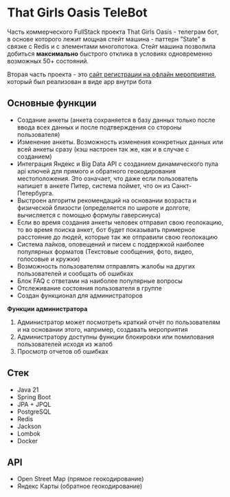 # That Girls Oasis TeleBot

Часть коммерческого FullStack проекта That Girls Oasis - телеграм бот, в основе которого лежит мощная стейт машина - паттерн "State" в связке с Redis и с элементами многопотока.
Стейт машина позволила добиться **максимально** быстрого отклика в условиях одновременно возможных 50+ состояний.

Вторая часть проекта - это [сайт регистрации на офлайн мероприятия](https://github.com/Nikidzawa/That_Girls_Oasis_Site), который был реализован в виде app внутри бота

## Основные функции
* Создание анкеты (анкета сохраняется в базу данных только после ввода всех данных и после подтверждения со стороны пользователя)
* Изменение анкеты. Возможность изменения конкретных данных или всей анкеты сразу (кэш настроен так же, как и в случае с созданием)
* Интеграция Яндекс и Big Data API с созданием динамического пула api ключей для прямого и обратного геокодирования местоположения. Это означает, что даже если пользователь напишет в анкете Питер, система поймет, что он из Санкт-Петербурга.
* Выстроен алгоритм рекомендаций на основании возраста и физической близости (определяется по широте и долготе, вычисляется с помощью формулы гаверсинуса)
* Если во время создания анкеты человек отправил свою геолокацию, то во время поиска анкет, бот будет показывать примерное расстояние до людей, которые так же отправили свою геолокацию
* Система лайков, оповещений и писем с поддержкой наиболее популярных форматов (Текстовые сообщения, фото, видео, голосовые и кружки)
* Возможность пользователям отправлять жалобы на других пользователей и сообщать об ошибках
* Блок FAQ с ответами на наиболее популярные вопросы
* Отслеживание состояния пользователя в группе
* Создан функционал для администраторов

**Функции администратора**
1. Администратор может посмотреть краткий отчёт по пользователям и на основании этого, например, создавать мероприятия
2. Администратору доступны функции блокировки или помилования пользователей исходя из жалоб
3. Просмотр отчетов об ошибках

## Стек
* Java 21
* Spring Boot
* JPA + JPQL
* PostgreSQL
* Redis
* Jackson
* Lombok
* Docker

## API
* Open Street Map (прямое геокодирование)
* Яндекс Карты (обратное геокодирование)